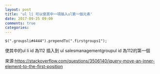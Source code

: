```yaml
---
layout: post
title: 'ul li 可以使其中一項插入ul第一個元素'
date: 2017-09-25 09:09
comments: true
categories: 
---
```


	$(".groupsli#4444").prependTo(".firstgroups1");

 使其中的ul li id 為112 插入到 ul salesmanagementgroupul id 為112的第一個

來源:https://stackoverflow.com/questions/3506140/jquery-move-an-inner-element-to-the-first-position